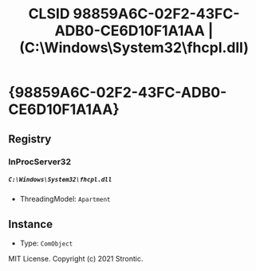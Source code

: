 ﻿---
title: "CLSID 98859A6C-02F2-43FC-ADB0-CE6D10F1A1AA | (C:\\Windows\\System32\\fhcpl.dll)"
excerpt: What is COM-Object CLSID 98859A6C-02F2-43FC-ADB0-CE6D10F1A1AA?
---

# {98859A6C-02F2-43FC-ADB0-CE6D10F1A1AA}


## Registry


### InProcServer32

##### `C:\Windows\System32\fhcpl.dll`
* ThreadingModel: `Apartment`

## Instance

* Type: `ComObject`

MIT License. Copyright (c) 2021 Strontic.


